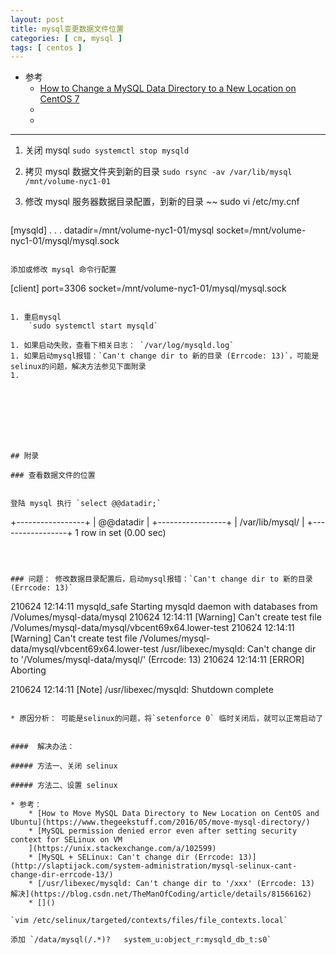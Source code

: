 ```yaml
---
layout: post
title: mysql变更数据文件位置
categories: [ cm, mysql ]
tags: [ centos ]
---
```


* 参考
  * [How to Change a MySQL Data Directory to a New Location on CentOS 7](https://www.digitalocean.com/community/tutorials/how-to-change-a-mysql-data-directory-to-a-new-location-on-centos-7)
  * []()
  * []()
---



1. 关闭 mysql
    `sudo systemctl stop mysqld`

1. 拷贝 mysql 数据文件夹到新的目录
    `sudo rsync -av /var/lib/mysql /mnt/volume-nyc1-01`

1. 修改 mysql 服务器数据目录配置，到新的目录
~~
sudo vi /etc/my.cnf
~~~

~~~
[mysqld]
. . .
datadir=/mnt/volume-nyc1-01/mysql
socket=/mnt/volume-nyc1-01/mysql/mysql.sock
~~~

添加或修改 mysql 命令行配置

~~~
[client]
port=3306
socket=/mnt/volume-nyc1-01/mysql/mysql.sock
~~~

1. 重启mysql
    `sudo systemctl start mysqld`

1. 如果启动失败，查看下相关日志： `/var/log/mysqld.log`
1. 如果启动mysql报错：`Can't change dir to 新的目录 (Errcode: 13)`，可能是selinux的问题，解决方法参见下面附录
1. 








## 附录

### 查看数据文件的位置


登陆 mysql 执行 `select @@datadir;`

~~~
+-----------------+
| @@datadir       |
+-----------------+
| /var/lib/mysql/ |
+-----------------+
1 row in set (0.00 sec)
~~~



### 问题： 修改数据目录配置后，启动mysql报错：`Can't change dir to 新的目录 (Errcode: 13)`

~~~
210624 12:14:11 mysqld_safe Starting mysqld daemon with databases from /Volumes/mysql-data/mysql
210624 12:14:11 [Warning] Can't create test file /Volumes/mysql-data/mysql/vbcent69x64.lower-test
210624 12:14:11 [Warning] Can't create test file /Volumes/mysql-data/mysql/vbcent69x64.lower-test
/usr/libexec/mysqld: Can't change dir to '/Volumes/mysql-data/mysql/' (Errcode: 13)
210624 12:14:11 [ERROR] Aborting

210624 12:14:11 [Note] /usr/libexec/mysqld: Shutdown complete
~~~

* 原因分析： 可能是selinux的问题，将`setenforce 0` 临时关闭后，就可以正常启动了


####  解决办法：

##### 方法一、关闭 selinux

##### 方法二、设置 selinux

* 参考：
    * [How to Move MySQL Data Directory to New Location on CentOS and Ubuntu](https://www.thegeekstuff.com/2016/05/move-mysql-directory/)
    * [MySQL permission denied error even after setting security context for SELinux on VM
    ](https://unix.stackexchange.com/a/102599)
    * [MySQL + SELinux: Can't change dir (Errcode: 13)](http://slaptijack.com/system-administration/mysql-selinux-cant-change-dir-errcode-13/)
    * [/usr/libexec/mysqld: Can't change dir to '/xxx' (Errcode: 13) 解决](https://blog.csdn.net/TheManOfCoding/article/details/81566162)
    * []()

`vim /etc/selinux/targeted/contexts/files/file_contexts.local`

添加 `/data/mysql(/.*)?   system_u:object_r:mysqld_db_t:s0`























































































